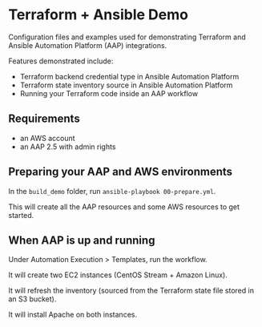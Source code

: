 # Terraform + Ansible Demo

Configuration files and examples used for demonstrating Terraform and Ansible Automation Platform (AAP) integrations. 

Features demonstrated include:

- Terraform backend credential type in Ansible Automation Platform
- Terraform state inventory source in Ansible Automation Platform
- Running your Terraform code inside an AAP workflow 

## Requirements

- an AWS account
- an AAP 2.5 with admin rights

## Preparing your AAP and AWS environments

In the `build_demo` folder, run `ansible-playbook 00-prepare.yml`.

This will create all the AAP resources and some AWS resources to get started.

## When AAP is up and running

Under Automation Execution > Templates, run the workflow.

It will create two EC2 instances (CentOS Stream + Amazon Linux).

It will refresh the inventory (sourced from the Terraform state file stored in an S3 bucket).

It will install Apache on both instances.

 
